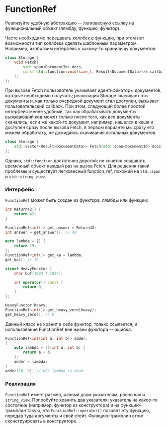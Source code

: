 # FunctionRef

Реализуйте удобную абстракцию -- легковесную ссылку на функциональный объект (лямбду, функцию, функтор).

Часто необходимо передавать коллбек в функцию, при этом нет возможности тип коллбека сделать шаблонным параметром.
Например, изобразим интерфейс к какому-то хранилищу документов:
```cpp
class Storage {
    void Fetch(
        std::span<DocumentId> docs,
        const std::function<void(size_t, Result<DocumentData>)>& callback
    );
};
```

При вызове Fetch пользователь указывает идентификаторы документов, которые необходимо получить;
реализация Storage скачивает эти документы и, как только очередной документ стал доступен, вызывает пользовательский callback.
При этом, следующий более простой интерфейс менее удобный, так как обрабатывать документы вызывающий код может только после
того, как все документы скачались; если же какой-то документ, например, нашелся в кеше и доступен сразу после вызова Fetch,
в первом варианте мы сразу его можем обработать, не дожидаясь скачивания остальных документов.
```cpp
class Storage {
    std::vector<Result<DocumentData>> Fetch(std::span<DocumentId> docs);
};
```

Однако, `std::function` достаточно дорогой; не хочется создавать временный объект каждый раз на вызов Fetch.
Для решения такой проблемы и существует легковесный function_ref, похожий на `std::span` и `std::string_view`.

### Интерфейс
`FunctionRef` может быть создан из функтора, лямбды или функции:
```cpp
int Return42() {
    return 42;
}

FunctionRef<int()> get_answer = Return42;
int answer = get_answer(); // 42

auto lambda = [] {
    return 19;
};
FunctionRef<int()> get_ka = lambda;
get_ka(); // 19

struct HeavyFunctor {
    char buf[1024 * 1024];

    int operator() const {
        return 0;
    }
};

HeavyFunctor heavy;
FunctionRef<int()> get_heavy_zero{heavy};
get_heavy_zero(); // 0
```

Данный класс не хранит в себе функтор, только ссылается, и использование FunctionRef вне жизни функтора -- ошибка.
```cpp
FunctionRef<int(int a, int b)> adder;
{
    auto lambda = [](int a, int b) {
        return a + b;
    };
    adder = lambda;
}
adder(10, 9); // UB! lambda is dead
```


### Реализация
`FunctionRef` имеет размер, равный двум указателям, ровно как и `string_view`.
Попробуйте хранить два указателя: указатель на какое-то состояние (например, функтор из конструктора) и на
функцию-трамплин такую, что `FunctionRef::operator()` позовет эту функцию, передав туда аргументы и свой стейт.
Функцию-трамплин стоит сконструировать в конструкторе.

